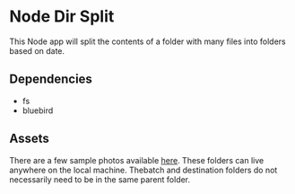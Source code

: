 # Node Dir Split
This Node app will split the contents of a folder with many files into folders based on date.

## Dependencies
- fs
- bluebird

## Assets
There are a few sample photos available [here](https://www.dropbox.com/sh/y0diwg5x42fckgj/AAB9Rfp0O2sDzCXzNc6TJnz8a?dl=0). These folders can live anywhere on the local machine. Thebatch and destination folders do not necessarily need to be in the same parent folder.



